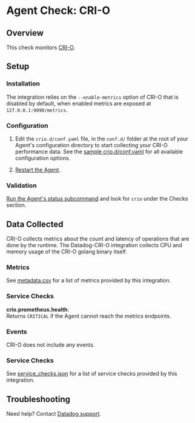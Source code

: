 # Agent Check: CRI-O

## Overview

This check monitors [CRI-O][1].

## Setup

### Installation

The integration relies on the `--enable-metrics` option of CRI-O that is disabled by default, when enabled metrics are exposed at `127.0.0.1:9090/metrics`.

### Configuration

1. Edit the `crio.d/conf.yaml` file, in the `conf.d/` folder at the root of your Agent's configuration directory to start collecting your CRI-O performance data. See the [sample crio.d/conf.yaml][2] for all available configuration options.

2. [Restart the Agent][3].

### Validation

[Run the Agent's status subcommand][4] and look for `crio` under the Checks section.

## Data Collected

CRI-O collects metrics about the count and latency of operations that are done by the runtime.
The Datadog-CRI-O integration collects CPU and memory usage of the CRI-O golang binary itself.

### Metrics

See [metadata.csv][5] for a list of metrics provided by this integration.

### Service Checks

**crio.prometheus.health**:<br>
Returns `CRITICAL` if the Agent cannot reach the metrics endpoints.

### Events

CRI-O does not include any events.

### Service Checks

See [service_checks.json][6] for a list of service checks provided by this integration.

## Troubleshooting

Need help? Contact [Datadog support][7].


[1]: http://cri-o.io
[2]: https://github.com/KhulnaSoft/integrations-core/blob/master/crio/khulnasoft_checks/crio/data/conf.yaml.example
[3]: https://docs.khulnasoft.com/agent/guide/agent-commands/#restart-the-agent
[4]: https://docs.khulnasoft.com/agent/guide/agent-commands/#agent-information
[5]: https://github.com/KhulnaSoft/integrations-core/blob/master/crio/metadata.csv
[6]: https://github.com/KhulnaSoft/integrations-core/blob/master/crio/assets/service_checks.json
[7]: https://docs.khulnasoft.com/help/
